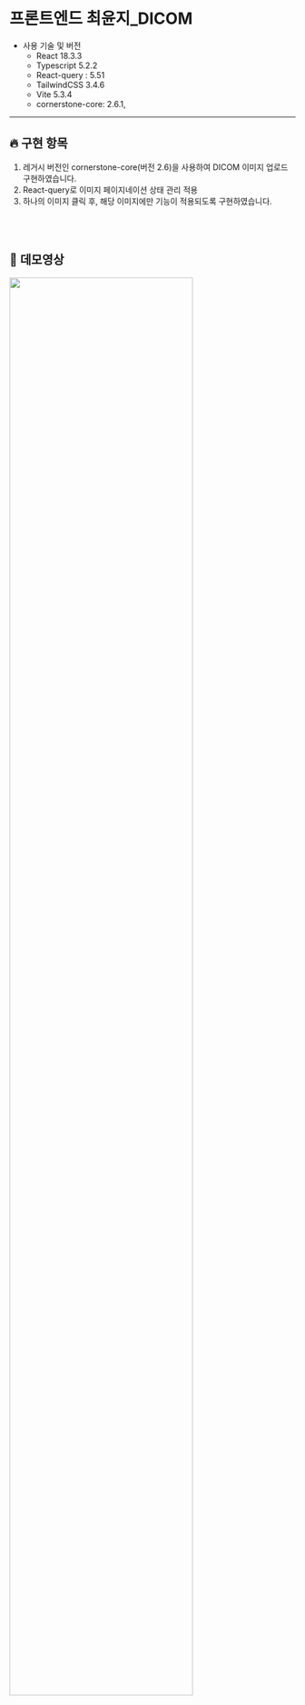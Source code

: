# 프론트엔드 최윤지\_DICOM

- 사용 기술 및 버전
  - React 18.3.3
  - Typescript 5.2.2
  - React-query : 5.51
  - TailwindCSS 3.4.6
  - Vite 5.3.4
  - cornerstone-core: 2.6.1,

---

## 🔥 구현 항목

1. 레거시 버전인 cornerstone-core(버전 2.6)을 사용하여 DICOM 이미지 업로드 구현하였습니다.
2. React-query로 이미지 페이지네이션 상태 관리 적용
3. 하나의 이미지 클릭 후, 해당 이미지에만 기능이 적용되도록 구현하였습니다.

<br>
<br>

## 👀 데모영상

   <img width="80%" src="https://github.com/user-attachments/assets/3a1a9739-91cf-4092-ae0b-6303ccf92884"/>
